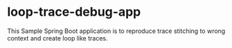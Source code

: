 # loop-trace-debug-app
This Sample Spring Boot application is to reproduce trace stitching to wrong context and create loop like traces.
